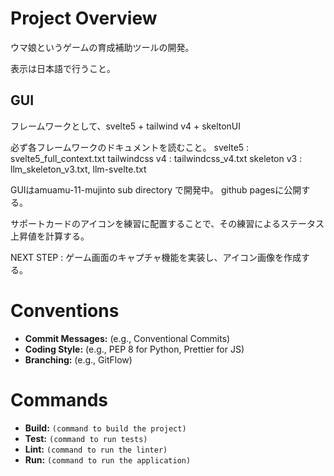 # Project Overview

ウマ娘というゲームの育成補助ツールの開発。

表示は日本語で行うこと。

## GUI
フレームワークとして、svelte5 + tailwind v4 +  skeltonUI

必ず各フレームワークのドキュメントを読むこと。
svelte5 : svelte5_full_context.txt
tailwindcss v4 : tailwindcss_v4.txt
skeleton v3 : llm_skeleton_v3.txt, llm-svelte.txt


GUIはamuamu-11-mujinto sub directory で開発中。
github pagesに公開する。

サポートカードのアイコンを練習に配置することで、その練習によるステータス上昇値を計算する。

NEXT STEP : ゲーム画面のキャプチャ機能を実装し、アイコン画像を作成する。




# Conventions

- **Commit Messages:** (e.g., Conventional Commits)
- **Coding Style:** (e.g., PEP 8 for Python, Prettier for JS)
- **Branching:** (e.g., GitFlow)

# Commands

- **Build:** `(command to build the project)`
- **Test:** `(command to run tests)`
- **Lint:** `(command to run the linter)`
- **Run:** `(command to run the application)`
